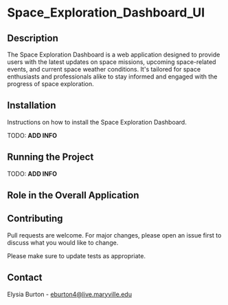 # Space_Exploration_Dashboard_UI

## Description
The Space Exploration Dashboard is a web application designed to provide users with the latest updates on space missions, upcoming space-related events, and current space weather conditions. It's tailored for space enthusiasts and professionals alike to stay informed and engaged with the progress of space exploration.

## Installation

Instructions on how to install the Space Exploration Dashboard.

TODO: **ADD INFO**

## Running the Project

TODO: **ADD INFO**

## Role in the Overall Application 


## Contributing

Pull requests are welcome. For major changes, please open an issue first
to discuss what you would like to change.

Please make sure to update tests as appropriate.

## Contact
Elysia Burton - [eburton4@live.maryville.edu](mailto:eburton4@live.maryville.edu)
